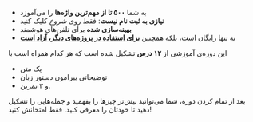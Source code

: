 - به شما **۵۰۰ تا از مهم‌ترین واژه‌ها** را می‌آموزد
- **نیازی به ثبت نام نیست**: فقط روی *شروع* کلیک کنید
- **بهینه‌سازی شده** برای تلفن‌های هوشمند
- نه تنها رایگان است، بلکه همچنین **[برای استفاده در پروژه‌های دیگر، آزاد است](https://github.com/Esperanto/kurso-zagreba-metodo)**

این دوره‌ی آموزشی از **۱۲ درس** تشکیل شده است که هر کدام همراه است با

- یک متن
- توضیحاتی پیرامون دستور زبان
- و ۳ تمرین.

بعد از تمام کردن دوره، شما می‌توانید بیش‌تر چیزها را بفهمید و جمله‌هایی را تشکیل دهید تا خودتان را معرفی کنید. فقط امتحانش کنید!
